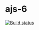 # ajs-6

[![Build status](https://ci.appveyor.com/api/projects/status/nm0hxss576fraqs4?svg=true)](https://ci.appveyor.com/project/SergExy/ajs-6)
